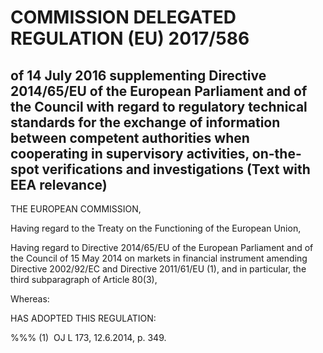 # COMMISSION DELEGATED REGULATION (EU) 2017/586

## of 14 July 2016 supplementing Directive 2014/65/EU of the European Parliament and of the Council with regard to regulatory technical standards for the exchange of information between competent authorities when cooperating in supervisory activities, on-the-spot verifications and investigations (Text with EEA relevance)

THE EUROPEAN COMMISSION,

Having regard to the Treaty on the Functioning of the European Union,

Having regard to Directive 2014/65/EU of the European Parliament and of the Council of 15 May 2014 on markets in financial instrument amending Directive 2002/92/EC and Directive 2011/61/EU (1), and in particular, the third subparagraph of Article 80(3),

Whereas:

HAS ADOPTED THIS REGULATION:

%%% (1)  OJ L 173, 12.6.2014, p. 349.


